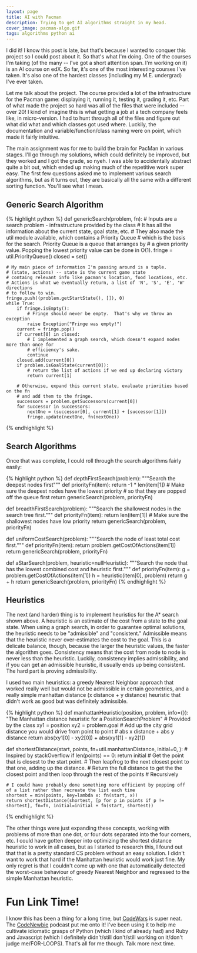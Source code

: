 ```yaml
---
layout: page
title: AI with Pacman
description: Trying to get AI algorithms straight in my head.
cover_image: pacman-algo.gif
tags: algorithms python ai
---
```


I did it!  I know this post is late, but that's because I wanted to conquer this project so I could post about it.  So that's what I'm doing.  One of the courses I'm taking (of the many -- I've got a short attention span.  I'm working on it) is an AI course on edX.  So far, it's one of the most interesting courses I've taken.  It's also one of the hardest classes (including my M.E. undergrad) I've ever taken.

Let me talk about the project.  The course provided a lot of the infrastructure for the Pacman game: displaying it, running it, testing it, grading it, etc.  Part of what made the project so hard was all of the files that were included -- over 20!  I kind of imagine this is what getting a job at a tech company feels like, in micro-version.  I had to hunt through all of the files and figure out what did what and which classes got used where.  Luckily, the documentation and variable/function/class naming were on point, which made it fairly intuitive.

The main assignment was for me to build the brain for PacMan in various stages.  I'll go through my solutions, which could definitely be improved, but they worked and I got the grade, so nyeh.  I was able to accidentally abstract quite a bit out, which ended up making much of the repetitive work super easy.  The first few questions asked me to implement various search algorithms, but as it turns out, they are basically all the same with a different sorting function.  You'll see what I mean.

## Generic Search Algorithm

{% highlight python %}
def genericSearch(problem, fn):
    # Inputs are a search problem - infrastructure provided by the class
    # It has all the information about the current state, goal state, etc.
    # They also made the util module available, which contains a Priority Queue
    # which is the basis for the search.  Priority Queue is a queue that arranges by
    # a given priority value.  Popping the lowest priority value can be done in O(1).
    fringe = util.PriorityQueue()
    closed = set()

    # My main piece of information I'm passing around is a tuple.
    # (state, actions) -- state is the current game state
    # containg relevant info like pacman's location, food locations, etc.
    # Actions is what we eventually return, a list of 'N', 'S', 'E', 'W' directions
    # to follow to win.
    fringe.push((problem.getStartState(), []), 0)
    while True:
        if fringe.isEmpty():
            # Fringe should never be empty.  That's why we throw an exception
            raise Exception("Fringe was empty!")
        current = fringe.pop()
        if current[0] in closed:
            # I implemented a graph search, which doesn't expand nodes more than once for
            # efficiency's sake.
            continue
        closed.add(current[0])
        if problem.isGoalState(current[0]):
            # return the list of actions if we end up declaring victory
            return current[1]

        # Otherwise, expand this current state, evaluate priorities based on the fn
        # and add them to the fringe.
        successors = problem.getSuccessors(current[0])
        for successor in successors:
            nextOne = (successor[0], current[1] + [successor[1]])
            fringe.update(nextOne, fn(nextOne))
{% endhighlight %}

## Search Algorithms

Once that was complete, I could roll through the search algorithms fairly easily:

{% highlight python %}
def depthFirstSearch(problem):
    """Search the deepest nodes first"""
    def priorityFn(item):
        return -1 * len(item[1])    # Make sure the deepest nodes have the lowest priority
                                    # so that they are popped off the queue first
    return genericSearch(problem, priorityFn)

def breadthFirstSearch(problem):
    """Search the shallowest nodes in the search tree first."""
    def priorityFn(item):
        return len(item[1])     # Make sure the shallowest nodes have low priority
    return genericSearch(problem, priorityFn)

def uniformCostSearch(problem):
    """Search the node of least total cost first."""
    def priorityFn(item):
        return problem.getCostOfActions(item[1])
    return genericSearch(problem, priorityFn)

def aStarSearch(problem, heuristic=nullHeuristic):
    """Search the node that has the lowest combined cost and heuristic first."""
    def priorityFn(item):
        g = problem.getCostOfActions(item[1])
        h = heuristic(item[0], problem)
        return g + h
    return genericSearch(problem, priorityFn)
{% endhighlight %}

## Heuristics

The next (and harder) thing is to implement heuristics for the A* search shown above.  A heuristic is an estimate of the cost from a state to the goal state.  When using a graph search, in order to guarantee optimal solutions, the heuristic needs to be "admissible" and "consistent."  Admissible means that the heuristic never over-estimates the cost to the goal.  This is a delicate balance, though, because the larger the heuristic values, the faster the algorithm goes.  Consistency means that the cost from node to node is never less than the heuristic.  Luckily, consistency implies admissibility, and if you can get an admissible heuristic, it usually ends up being consistent.  The hard part is proving admissibility.

I used two main heuristics: a greedy Nearest Neighbor approach that worked really well but would not be admissible in certain geometries, and a really simple manhattan distance (x distance + y distance) heuristic that didn't work as good but was definitely admissible.

{% highlight python %}
def manhattanHeuristic(position, problem, info={}):
    "The Manhattan distance heuristic for a PositionSearchProblem"
    # Provided by the class
    xy1 = position
    xy2 = problem.goal
    # Add up the city grid distance you would drive from point to point
    # abs x distance + abs y distance
    return abs(xy1[0] - xy2[0]) + abs(xy1[1] - xy2[1])

def shortestDistance(start, points, fn=util.manhattanDistance, initial=0, ):
    # Inspired by stackOverflow
    if len(points) == 0:
        return initial
    # Get the point that is closest to the start point.
    # Then leapfrog to the next closest point to that one, adding up the distance.
    # Return the full distance to get the the closest point and then loop through the rest of the points
    # Recursively

    # I could have probably done something more efficient by popping off of a list rather than recreate the list each time
    shortest = min(points, key=lambda x: fn(start, x))
    return shortestDistance(shortest, [p for p in points if p != shortest], fn=fn, initial=initial + fn(start, shortest))
{% endhighlight %}

The other things were just expanding these concepts, working with problems of more than one dot, or four dots separated into the four corners, etc.  I could have gotten deeper into optimizing the shortest distance heuristic to work in all cases, but as I started to research this, I found out that that is a pretty standard CS problem without an easy solution.  I didn't want to work that hard if the Manhattan heuristic would work just fine.  My only regret is that I couldn't come up with one that automatically detected the worst-case behaviour of greedy Nearest Neighbor and regressed to the simple Manhattan heuristic.

# Fun Link Time!

I know this has been a thing for a long time, but [CodeWars](https://www.codewars.com) is super neat.  The [CodeNewbie](http://www.codenewbie.org) podcast put me onto it!  I've been using it to help me cultivate idiomatic grasps of Python (which I kind of already had) and Ruby and Javascript (which I definitely didn't/still don't/still working on it/don't judge me/FOR-LOOPS).  That's all for me though.  Talk more next time.





